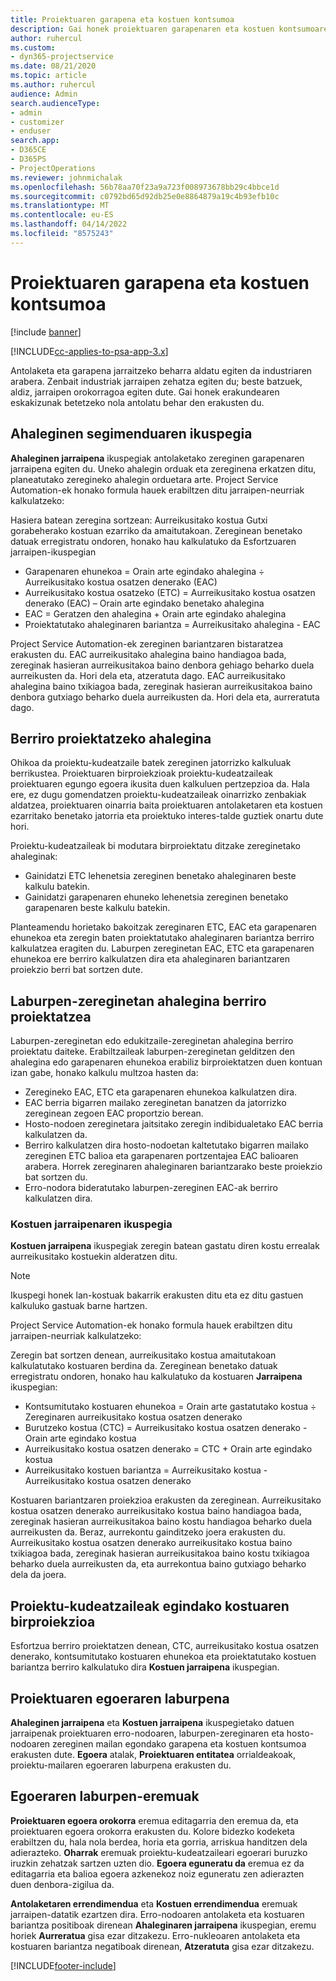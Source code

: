 ```yaml
---
title: Proiektuaren garapena eta kostuen kontsumoa
description: Gai honek proiektuaren garapenaren eta kostuen kontsumoaren jarraipena egiteari buruzko informazioa ematen du.
author: ruhercul
ms.custom:
- dyn365-projectservice
ms.date: 08/21/2020
ms.topic: article
ms.author: ruhercul
audience: Admin
search.audienceType:
- admin
- customizer
- enduser
search.app:
- D365CE
- D365PS
- ProjectOperations
ms.reviewer: johnmichalak
ms.openlocfilehash: 56b78aa70f23a9a723f008973678bb29c4bbce1d
ms.sourcegitcommit: c0792bd65d92db25e0e8864879a19c4b93efb10c
ms.translationtype: MT
ms.contentlocale: eu-ES
ms.lasthandoff: 04/14/2022
ms.locfileid: "8575243"
---
```

# <a name="project-progress-and-cost-consumption"></a>Proiektuaren garapena eta kostuen kontsumoa

[!include [banner](../includes/psa-now-project-operations.md)]

[!INCLUDE[cc-applies-to-psa-app-3.x](../includes/cc-applies-to-psa-app-3x.md)]

Antolaketa eta garapena jarraitzeko beharra aldatu egiten da industriaren arabera. Zenbait industriak jarraipen zehatza egiten du; beste batzuek, aldiz, jarraipen orokorragoa egiten dute. Gai honek erakundearen eskakizunak betetzeko nola antolatu behar den erakusten du.

## <a name="effort-tracking-view"></a>Ahaleginen segimenduaren ikuspegia

**Ahaleginen jarraipena** ikuspegiak antolaketako zereginen garapenaren jarraipena egiten du. Uneko ahalegin orduak eta zereginena erkatzen ditu, planeatutako zeregineko ahalegin orduetara arte. Project Service Automation-ek honako formula hauek erabiltzen ditu jarraipen-neurriak kalkulatzeko:

Hasiera batean zeregina sortzean: Aurreikusitako kostua Gutxi gorabeherako kostuan ezarriko da amaitutakoan. Zereginean benetako datuak erregistratu ondoren, honako hau kalkulatuko da Esfortzuaren jarraipen-ikuspegian

- Garapenaren ehunekoa = Orain arte egindako ahalegina ÷ Aurreikusitako kostua osatzen denerako (EAC) 
- Aurreikusitako kostua osatzeko (ETC) = Aurreikusitako kostua osatzen denerako (EAC) – Orain arte egindako benetako ahalegina 
- EAC = Geratzen den ahalegina + Orain arte egindako ahalegina 
- Proiektatutako ahaleginaren bariantza = Aurreikusitako ahalegina - EAC

Project Service Automation-ek zereginen bariantzaren bistaratzea erakusten du. EAC aurreikusitako ahalegina baino handiagoa bada, zereginak hasieran aurreikusitakoa baino denbora gehiago beharko duela aurreikusten da. Hori dela eta, atzeratuta dago. EAC aurreikusitako ahalegina baino txikiagoa bada, zereginak hasieran aurreikusitakoa baino denbora gutxiago beharko duela aurreikusten da. Hori dela eta, aurreratuta dago.

## <a name="reprojecting-effort"></a>Berriro proiektatzeko ahalegina

Ohikoa da proiektu-kudeatzaile batek zereginen jatorrizko kalkuluak berrikustea. Proiektuaren birproiekzioak proiektu-kudeatzaileak proiektuaren egungo egoera ikusita duen kalkuluen pertzepzioa da. Hala ere, ez dugu gomendatzen proiektu-kudeatzaileak oinarrizko zenbakiak aldatzea, proiektuaren oinarria baita proiektuaren antolaketaren eta kostuen ezarritako benetako jatorria eta proiektuko interes-talde guztiek onartu dute hori.

Proiektu-kudeatzaileak bi modutara birproiektatu ditzake zereginetako ahaleginak:

- Gainidatzi ETC lehenetsia zereginen benetako ahaleginaren beste kalkulu batekin. 
- Gainidatzi garapenaren ehuneko lehenetsia zereginen benetako garapenaren beste kalkulu batekin.

Planteamendu horietako bakoitzak zereginaren ETC, EAC eta garapenaren ehunekoa eta zeregin baten proiektatutako ahaleginaren bariantza berriro kalkulatzea eragiten du. Laburpen zereginetan EAC, ETC eta garapenaren ehunekoa ere berriro kalkulatzen dira eta ahaleginaren bariantzaren proiekzio berri bat sortzen dute.

## <a name="reprojection-of-effort-on-summary-tasks"></a>Laburpen-zereginetan ahalegina berriro proiektatzea

Laburpen-zereginetan edo edukitzaile-zereginetan ahalegina berriro proiektatu daiteke. Erabiltzaileak laburpen-zereginetan gelditzen den ahalegina edo garapenaren ehunekoa erabiliz birproiektatzen duen kontuan izan gabe, honako kalkulu multzoa hasten da:

- Zeregineko EAC, ETC eta garapenaren ehunekoa kalkulatzen dira.
- EAC berria bigarren mailako zereginetan banatzen da jatorrizko zereginean zegoen EAC proportzio berean.
- Hosto-nodoen zereginetara jaitsitako zeregin indibidualetako EAC berria kalkulatzen da. 
- Berriro kalkulatzen dira hosto-nodoetan kaltetutako bigarren mailako zereginen ETC balioa eta garapenaren portzentajea EAC balioaren arabera. Horrek zereginaren ahaleginaren bariantzarako beste proiekzio bat sortzen du. 
- Erro-nodora bideratutako laburpen-zereginen EAC-ak berriro kalkulatzen dira.

### <a name="cost-tracking-view"></a>Kostuen jarraipenaren ikuspegia 

**Kostuen jarraipena** ikuspegiak zeregin batean gastatu diren kostu errealak aurreikusitako kostuekin alderatzen ditu. 

> [!NOTE]
> Ikuspegi honek lan-kostuak bakarrik erakusten ditu eta ez ditu gastuen kalkuluko gastuak barne hartzen. 

Project Service Automation-ek honako formula hauek erabiltzen ditu jarraipen-neurriak kalkulatzeko:

Zeregin bat sortzen denean, aurreikusitako kostua amaitutakoan kalkulatutako kostuaren berdina da. Zereginean benetako datuak erregistratu ondoren, honako hau kalkulatuko da kostuaren **Jarraipena** ikuspegian:

 - Kontsumitutako kostuaren ehunekoa = Orain arte gastatutako kostua ÷ Zereginaren aurreikusitako kostua osatzen denerako
 - Burutzeko kostua (CTC) = Aurreikusitako kostua osatzen denerako - Orain arte egindako kostua
 - Aurreikusitako kostua osatzen denerako = CTC + Orain arte egindako kostua
 - Aurreikusitako kostuen bariantza = Aurreikusitako kostua - Aurreikusitako kostua osatzen denerako

Kostuaren bariantzaren proiekzioa erakusten da zereginean. Aurreikusitako kostua osatzen denerako aurreikusitako kostua baino handiagoa bada, zereginak hasieran aurreikusitakoa baino kostu handiagoa beharko duela aurreikusten da. Beraz, aurrekontu gainditzeko joera erakusten du. Aurreikusitako kostua osatzen denerako aurreikusitako kostua baino txikiagoa bada, zereginak hasieran aurreikusitakoa baino kostu txikiagoa beharko duela aurreikusten da, eta aurrekontua baino gutxiago beharko dela da joera.

## <a name="project-managers-reprojection-of-cost"></a>Proiektu-kudeatzaileak egindako kostuaren birproiekzioa

Esfortzua berriro proiektatzen denean, CTC, aurreikusitako kostua osatzen denerako, kontsumitutako kostuaren ehunekoa eta proiektatutako kostuen bariantza berriro kalkulatuko dira **Kostuen jarraipena** ikuspegian.

## <a name="project-status-summary"></a>Proiektuaren egoeraren laburpena

**Ahaleginen jarraipena** eta **Kostuen jarraipena** ikuspegietako datuen jarraipenak proiektuaren erro-nodoaren, laburpen-zereginaren eta hosto-nodoaren zereginen mailan egondako garapena eta kostuen kontsumoa erakusten dute. **Egoera** atalak, **Proiektuaren entitatea** orrialdeakoak, proiektu-mailaren egoeraren laburpena erakusten du.

## <a name="status-summary-fields"></a>Egoeraren laburpen-eremuak

**Proiektuaren egoera orokorra** eremua editagarria den eremua da, eta proiektuaren egoera orokorra erakusten du. Kolore bidezko kodeketa erabiltzen du, hala nola berdea, horia eta gorria, arriskua handitzen dela adierazteko. **Oharrak** eremuak proiektu-kudeatzaileari egoerari buruzko iruzkin zehatzak sartzen uzten dio. **Egoera eguneratu da** eremua ez da editagarria eta balioa egoera azkenekoz noiz eguneratu zen adierazten duen denbora-zigilua da.

**Antolaketaren errendimendua** eta **Kostuen errendimendua** eremuak jarraipen-datatik ezartzen dira. Erro-nodoaren antolaketa eta kostuaren bariantza positiboak direnean **Ahaleginaren jarraipena** ikuspegian, eremu horiek **Aurreratua** gisa ezar ditzakezu. Erro-nukleoaren antolaketa eta kostuaren bariantza negatiboak direnean, **Atzeratuta** gisa ezar ditzakezu.


[!INCLUDE[footer-include](../includes/footer-banner.md)]
